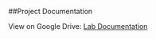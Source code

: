 ##Project Documentation

View on Google Drive: 
[Lab Documentation](https://drive.google.com/open?id=0B4CF__kbczDjQlMyRmtoY1VzZHM&authuser=0)